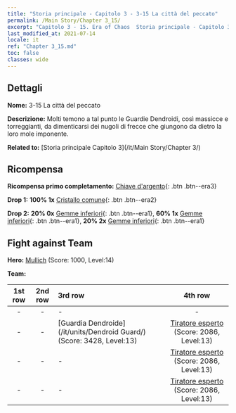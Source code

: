 ```yaml
---
title: "Storia principale - Capitolo 3 - 3-15 La città del peccato"
permalink: /Main Story/Chapter 3_15/
excerpt: "Capitolo 3 - 15. Era of Chaos  Storia principale - Capitolo 3_15. 3-15 La città del peccato"
last_modified_at: 2021-07-14
locale: it
ref: "Chapter 3_15.md"
toc: false
classes: wide
---
```


## Dettagli

 **Nome:** 3-15 La città del peccato

 **Descrizione:** Molti temono a tal punto le Guardie Dendroidi, così massicce e torreggianti, da dimenticarsi dei nugoli di frecce che giungono da dietro la loro mole imponente.

 **Related to:** [Storia principale Capitolo 3](/it/Main Story/Chapter 3/)

## Ricompensa

 **Ricompensa primo completamento:** [Chiave d'argento](/ItemsIT/con_693/){: .btn .btn--era3}

 **Drop 1:** **100% 1x** [Cristallo comune](/ItemsIT/mat_11/){: .btn .btn--era2}

 **Drop 2:** **20% 0x** [Gemme inferiori](/ItemsIT/mat_4/){: .btn .btn--era1}, **60% 1x** [Gemme inferiori](/ItemsIT/mat_4/){: .btn .btn--era1}, **20% 2x** [Gemme inferiori](/ItemsIT/mat_4/){: .btn .btn--era1}


## Fight against Team
 **Hero:** [Mullich](/it/heroes/Mullich/) (Score: 1000, Level:14)

 **Team:**


  | 1st row | 2nd row | 3rd row | 4th row |
  |:----:|:----:|:----|:----:|
  | - | - | - | - |
  | - | - | [Guardia Dendroide](/it/units/Dendroid Guard/) (Score: 3428, Level:13)  | [Tiratore esperto](/it/units/Sharpshooter/) (Score: 2086, Level:13)  |
  | - | - | - | [Tiratore esperto](/it/units/Sharpshooter/) (Score: 2086, Level:13)  |
  | - | - | - | [Tiratore esperto](/it/units/Sharpshooter/) (Score: 2086, Level:13)  |


